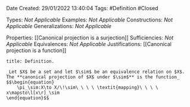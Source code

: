 <br />
<br />

Date Created: 29/01/2022 13:40:04
Tags: #Definition #Closed 

Types: _Not Applicable_
Examples: _Not Applicable_
Constructions: _Not Applicable_
Generalizations: _Not Applicable_

Properties: [[Canonical projection is a surjection]]
Sufficiencies: _Not Applicable_
Equivalences: _Not Applicable_
Justifications: [[Canonical projection is a function]]

``` ad-Definition
title: Definition.

_Let $X$ be a set and let $\sim$ be an equivalence relation on $X$. The **canonical projection of $X$ under $\sim$** is the function_
$$\begin{equation}
    \pi_\sim:X\to X/\!\sim\ \ \ \ \textit{mapping}\ \ \ \ x\mapsto\l[x\r]_\sim
\end{equation}$$

```
